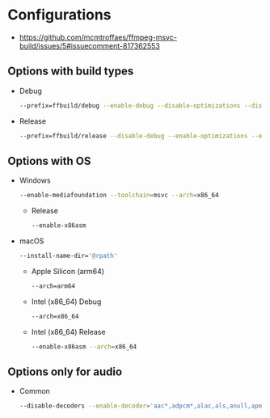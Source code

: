 # Configurations

+ https://github.com/mcmtroffaes/ffmpeg-msvc-build/issues/5#issuecomment-817362553

## Options with build types

+ Debug
    ```sh
    --prefix=ffbuild/debug --enable-debug --disable-optimizations --disable-stripping --disable-asm --disable-x86asm
    ```

+ Release
    ```sh
    --prefix=ffbuild/release --disable-debug --enable-optimizations --enable-stripping --enable-asm
    ```

## Options with OS

+ Windows
    ```sh
    --enable-mediafoundation --toolchain=msvc --arch=x86_64
    ```
    + Release
        ```sh
        --enable-x86asm
        ```

+ macOS
  
    ```sh
    --install-name-dir='@rpath'
    ```
    
    + Apple Silicon (arm64)
    
      ```sh
      --arch=arm64
      ```
    
    * Intel (x86_64) Debug
    
      ```sh
      --arch=x86_64
      ```
    
    * Intel (x86_64) Release
    
      ```sh
      --enable-x86asm --arch=x86_64
      ```

## Options only for audio

+ Common
    ```sh
    --disable-decoders --enable-decoder='aac*,adpcm*,alac,als,anull,ape,atrac*,eac3,flac,gsm*,mp1*,mp2*,mp3*,mpc*,opus,ra*,ralf,shorten,tak,tta,vorbis,wavpack,wma*,pcm*,dsd*,truehd,mjpeg' --disable-encoders --enable-encoder='aac*,adpcm*,alac,anull,eac3,flac,mp3*,opus,ra*,tta,vorbis,wavpack,wma*,pcm*,truehd,libmp3lame' --enable-libmp3lame --enable-rpath --enable-pic --enable-shared --disable-doc --enable-runtime-cpudetect
    ```



